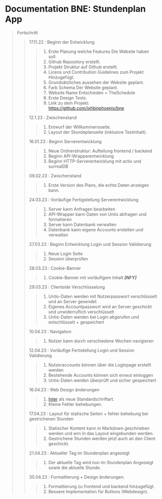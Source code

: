# Documentation BNE: Stundenplan App

>Fortschritt
>>17.11.22 : Beginn der Entwicklung
>>>1. Erste Planung welche Features Die Website haben soll.
>>>2. Github Repository erstellt.
>>>3. Projekt Struktur auf Github erstellt.
>>>4. Licens und Contribution Guidelines zum Projekt Hinzugefügt.
>>>5. Grundsätzliches aussehen der Website geplant.
>>>6. Farb Schema Der Website geplant.
>>>7. Website Name Entschieden = TheSchedule
>>>8. Erste Design Tests.
>>>9. Link zu dem Projekt: https://github.com/ixhbinphoenix/bne
>>
>>12.1.23 : Zwischenstand
>>>1. Entwurf der Willkommensseite.
>>>2. Layout der Stundeplanseite (inklusive Testinhalt).
>>
>>16.01.23 : Beginn Serverentwicklung
>>>1. Neue Ordnerstruktur: Aufteilung frontend / backend
>>>2. Beginn API-Wrapperentwicklung
>>>3. Beginn HTTP-Serverentwicklung mit actix und surrealDB
>>
>>09.02.23 : Zwischenstand
>>>1. Erste Version des Plans, die echte Daten anzeigen kann.
>>
>>24.03.23 : Vorläufige Fertigstellung Serverentwicklung
>>>1. Server kann Anfragen bearbeiten
>>>2. API-Wrapper kann Daten von Untis abfragen und formatieren
>>>3. Server kann Datenbank verwalten
>>>4. Datenbank kann eigene Accounts erstellen und verwalten
>>
>>27.03.23 : Beginn Entwicklung Login und Session Validierung
>>>1. Neue Login Seite
>>>2. Session überprüfen
>>
>>28.03.23 : Cookie-Banner
>>>1. Cookie-Banner mit vorläufigem Inhalt ***[NFY]***
>>
>>29.03.23 : Clientside Verschlüsselung
>>>1. Untis-Daten werden mit Nutzerpasswort verschlüsselt und an Server gesendet
>>>2. Eigenes Accountpasswort wird an Server geschickt und unwiderruflich verschlüsselt
>>>3. Untis-Daten werden bei Login abgerufen und entschlüsselt + gespeichert
>>
>>10.04.23 : Navigation
>>>1. Nutzer kann durch verschiedene Wochen navigieren
>>
>>12.04.23 : Vorläufige Fertistellung Login und Session Validierung
>>>1. Nutzeraccounts können über die Loginpage erstellt werden
>>>2. Bestehende Accounts können sich erneut einloggen
>>>3. Untis-Daten werden überprüft und sicher gespeichert
>>
>>16.04.23 : Web Design änderungen
>>>1. [Inter](https://rsms.me/inter/) als neue Standardschriftart.
>>>2. Kleine Fehler behebungen.
>>
>>17.04.23 : Layout für statische Seiten + fehler behebung bei gestrichenen Stunden
>>>1. Statischer Kontent kann in Markdown geschrieben werden und ann In das Layout eingebunden werden.
>>>2. Gestrichene Stunden werden jetzt auch an den Client geschickt.
>>
>>21.04.23 : Aktueller Tag im Stundenplan angezeigt
>>>1. Der aktuelle Tag wird nun im Stundenplan Angezeigt sowie die aktuelle Stunde.
>>
>>30.04.23 : Formattierung + Design änderungen.
>>>1. Formattierung zu frontend und backend hinzugefügt.
>>>2. Bessere Implementation für Buttons (Webdesign).












